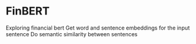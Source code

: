 # FinBERT
Exploring financial bert 
Get word and sentence embeddings for the input sentence 
Do semantic similarity between sentences
